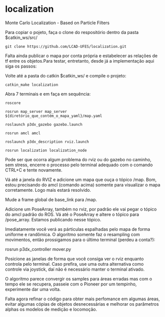 # localization
Monte Carlo Localization - Based on Particle Filters

Para copiar o pojeto, faça o clone do respositório dentro da pasta $catkin_ws/src/

    git clone https://github.com/LCAD-UFES/localization.git

Falta ainda publicar o mapa por conta própria e estabelecer as relações de tf entre os objetos.Para testar, entretanto,
desde já a implementação aqui siga os passos:

Volte até a pasta do catkin $catkin_ws/ e compile o projeto:

    catkin_make localization

Abra 7 terminais e em faça em sequẽncia:

    roscore
    
    rosrun map_server map_server ${diretório_que_contém_o_mapa_yaml}/map.yaml
    
    roslaunch p3dx_gazebo gazebo.launch
    
    rosrun amcl amcl
    
    roslaunch p3dx_description rviz.launch
  
    rosrun localization localization_node

Pode ser que ocorra algum problema do rviz ou do gazebo no caminho, sem stress, encerre o processo pelo terminal adequado
com o comando CTRL+C e tente novamente.

Vá até a janela do RVIZ e adicione um mapa que ouça o tópico /map. Bom, estou precisando do amcl (comando acima) somente
para visualizar o mapa corretamente. Logo mais estará resolvido.

Mude a frame global de base_link para /map.

Adicione um PoseArray, também no rviz, por padrão ele vai pegar o tópico do amcl padrão do ROS. Vá até o PoseArray e
altere o tópico para /pose_array. Estamos publicando nesse tópico.

Imediatamente você verá as párticulas espalhadas pelo mapa de forma uniforme e randômica. O algoritmo somente faz o
resampling com movimentos, então prossigamos para o último terminal (perdeu a conta?):

  rosrun p3dx_controller mover.py
  
Posicione as janelas de forma que você consiga ver o rviz enquanto controla pelo terminal. Caso prefira, use uma
outra alternativa como controle via joystick, daí não é necessário manter o terminal ativado.

O algoritmo parece convergir os samples para áreas erradas mas com o tempo ele se recupera, passeie com o Pioneer por um
tempinho, experimente dar uma volta.

Falta agora refinar o código para obter mais perfomance em algumas áreas, evitar algumas cópias de objetos desnecessárias
e melhorar os parâmetros alphas os modelos de medição e locomoção.
